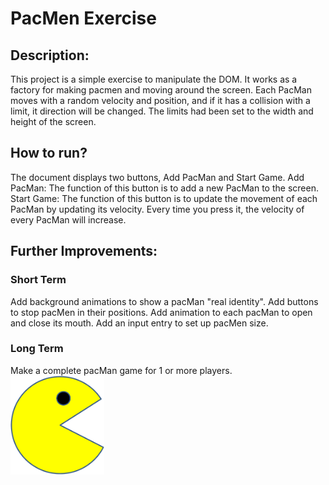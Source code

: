 # PacMen Exercise
## Description:
This project is a simple exercise to manipulate the DOM. 
It works as a factory for making pacmen and moving around the screen.
Each PacMan moves with a random velocity and position, and if it has a collision with a limit, it direction will be changed.
The limits had been set to the width and height of the screen.

## How to run?
The document displays two buttons, Add PacMan and Start Game.
Add PacMan: The function of this button is to add a new PacMan to the screen.
Start Game: The function of this button is to update the movement of each PacMan by updating its velocity.
            Every time you press it, the velocity of every PacMan will increase.

## Further Improvements:
### Short Term
Add background animations to show a pacMan "real identity".
Add buttons to stop pacMen in their positions.
Add animation to each pacMan to open and close its mouth.
Add an input entry to set up pacMen size.
### Long Term
Make a complete pacMan game for 1 or more players.
<img src="PacMan1.png">
<style>
    img{
        width: 150px
            
    }
</style>    
